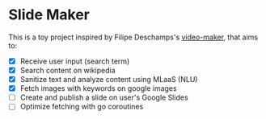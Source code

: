 # Slide Maker

This is a toy project inspired by Filipe Deschamps's [video-maker](https://github.com/filipedeschamps/video-maker), that aims to:

- [x] Receive user input (search term)
- [x] Search content on wikipedia
- [x] Sanitize text and analyze content using MLaaS (NLU)
- [x] Fetch images with keywords on google images
- [ ] Create and publish a slide on user's Google Slides
- [ ] Optimize fetching with go coroutines
